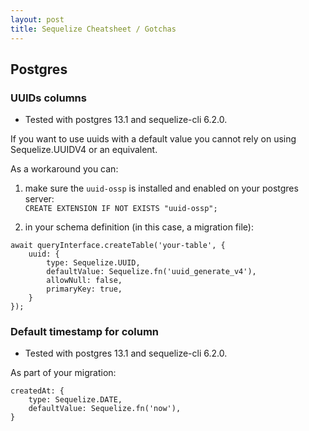 ```yaml
---
layout: post
title: Sequelize Cheatsheet / Gotchas 
---
```


## Postgres

### UUIDs columns

- Tested with postgres 13.1 and sequelize-cli 6.2.0.

If you want to use uuids with a default value you cannot rely on using Sequelize.UUIDV4 or an equivalent.

As a workaround you can:
1.  make sure the `uuid-ossp` is installed and enabled on your postgres server:  
    `CREATE EXTENSION IF NOT EXISTS "uuid-ossp";`

2. in your schema definition (in this case, a migration file):
```
await queryInterface.createTable('your-table', {
    uuid: {
        type: Sequelize.UUID,
        defaultValue: Sequelize.fn('uuid_generate_v4'),
        allowNull: false,
        primaryKey: true,
    }
});
```

### Default timestamp for column
- Tested with postgres 13.1 and sequelize-cli 6.2.0.

As part of your migration:

```
createdAt: {
    type: Sequelize.DATE,
    defaultValue: Sequelize.fn('now'),
}
```
